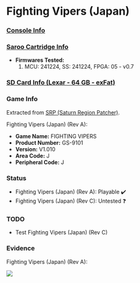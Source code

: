 # Fighting Vipers (Japan)

### [Console Info](../../../../Info/Consoles/VA13/README.md)

### [Saroo Cartridge Info](../../../../Info/Cartridges/GuangzhouSanStarOnlineShop/1.6/README.md)

- <b>Firmwares Tested:</b>
  1. MCU: 241224, SS: 241224, FPGA: 05 - v0.7

### [SD Card Info (Lexar - 64 GB - exFat)](../../../../Info/SdCards/Lexar/64GB/exfat/README.md)

### Game Info

Extracted from [SRP (Saturn Region Patcher)](https://segaxtreme.net/resources/saturn-region-patcher.81/download).

Fighting Vipers (Japan) (Rev A):

- <b>Game Name:</b> FIGHTING VIPERS
- <b>Product Number:</b> GS-9101
- <b>Version:</b> V1.010
- <b>Area Code:</b> J
- <b>Peripheral Code:</b> J

### Status

- Fighting Vipers (Japan) (Rev A): Playable :heavy_check_mark:
- Fighting Vipers (Japan) (Rev C): Untested :question:

### TODO

- Test Fighting Vipers (Japan) (Rev C)

### Evidence

Fighting Vipers (Japan) (Rev A):

[![](https://img.youtube.com/vi/qAz6ez27y-M/0.jpg)](https://www.youtube.com/watch?v=qAz6ez27y-M)

